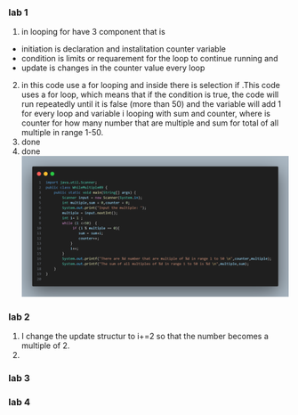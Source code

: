 ### lab 1
1. in looping for have 3 component that is 
-  initiation is declaration and instalitation counter variable
-  condition is limits or requarement for the loop to continue running and 
-  update is changes in the counter value every loop 
2.  in this code use a for looping and inside there is selection if .This code uses a for loop, which means that if the condition is true, the code will run repeatedly until it is false (more than 50) and the variable will add 1 for every loop and variable i looping with sum and counter, where is counter for how many number that are multiple and sum for total of all multiple in range 1-50.
3. done
4. done
![alt text](code3.png)
### lab 2
1. I change the update structur to i+=2 so that the number becomes a multiple of 2.
2. 
### lab 3

### lab 4 
